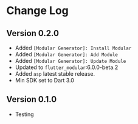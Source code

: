 # Change Log

## Version 0.2.0

- Added `[Modular Generator]: Install Modular`
- Added `[Modular Generator]: Add Module`
- Added `[Modular Generator]: Update Module`
- Updated to `flutter_modular`:6.0.0-beta.2
- Added `asp` latest stable release.
- Min SDK set to Dart 3.0

## Version 0.1.0

- Testing
